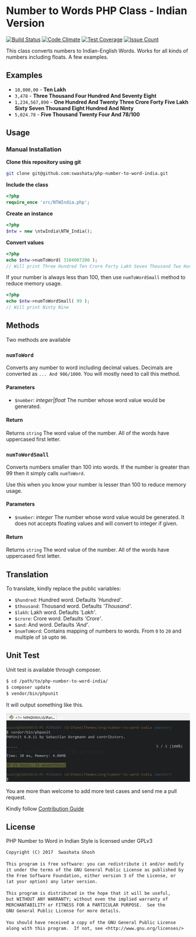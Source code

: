 # Number to Words PHP Class - Indian Version

[![Build Status](https://travis-ci.org/swashata/php-number-to-word-india.svg?branch=master)](https://travis-ci.org/swashata/php-number-to-word-india) [![Code Climate](https://codeclimate.com/github/swashata/php-number-to-word-india/badges/gpa.svg)](https://codeclimate.com/github/swashata/php-number-to-word-india) [![Test Coverage](https://codeclimate.com/github/swashata/php-number-to-word-india/badges/coverage.svg)](https://codeclimate.com/github/swashata/php-number-to-word-india/coverage) [![Issue Count](https://codeclimate.com/github/swashata/php-number-to-word-india/badges/issue_count.svg)](https://codeclimate.com/github/swashata/php-number-to-word-india)

This class converts numbers to Indian-English Words. Works for all kinds of
numbers including floats. A few examples.

## Examples

* `10,000,00` - **Ten Lakh**
* `3,478` - **Three Thousand Four Hundred And Seventy Eight**
* `1,234,567,890` - **One Hundred And Twenty Three Crore Forty Five Lakh Sixty Seven Thousand Eight Hundred And Ninty**
* `5,024.78` - **Five Thousand Twenty Four And 78/100**

## Usage

### Manual Installation

**Clone this repository using git**

```bash
git clone git@github.com:swashata/php-number-to-word-india.git
```

**Include the class**

```php
<?php
require_once 'src/NTWIndia.php';
```

**Create an instance**

```php
<?php
$ntw = new \ntwIndia\NTW_India();
```

**Convert values**

```php
<?php
echo $ntw->numToWord( 3104007200 );
// Will print Three Hundred Ten Crore Forty Lakh Seven Thousand Two Hundred
```

If your number is always less than 100, then use `numToWordSmall` method to
reduce memory usage.

```php
<?php
echo $ntw->numToWordSmall( 99 );
// Will print Ninty Nine
```

## Methods

Two methods are available

### `numToWord`

Converts any number to word including decimal values. Decimals are converted as
`... And 986/1000`. You will mostly need to call this method.

#### Parameters

* `$number`: *integer|float* The number whose word value would be generated.

#### Return

Returns `string` The word value of the number. All of the words have uppercased
first letter.

### `numToWordSmall`

Converts numbers smaller than 100 into words. If the number is greater than 99
then it simply calls `numToWord`.

Use this when you know your number is lesser than 100 to reduce memory usage.

#### Parameters

* `$number`: *integer* The number whose word value would be generated. It does
 not accepts floating values and will convert to integer if given.

#### Return

Returns `string` The word value of the number. All of the words have uppercased
first letter.

## Translation

To translate, kindly replace the public variables:

* `$hundred`: Hundred word. Defaults *'Hundred'*.
* `$thousand`: Thousand word. Defaults *'Thousand'*.
* `$lakh`: Lakh word. Defaults *'Lakh'*.
* `$crore`: Crore word. Defaults *'Crore'*.
* `$and`: And word. Defaults *'And'*.
* `$numToWord`: Contains mapping of numbers to words. From `0` to `20` and multiple
 of `10` upto `90`.

## Unit Test

Unit test is available through composer.

```bash
$ cd /path/to/php-number-to-word-india/
$ composer update
$ vendor/bin/phpunit
```

It will output something like this.

![Test Case](test-case.png)

You are more than welcome to add more test cases and send me a pull request.

Kindly follow [Contribution Guide](CONTRIBUTING.md)

## License

PHP Number to Word in Indian Style is licensed under GPLv3

    Copyright (C) 2017  Swashata Ghosh

    This program is free software: you can redistribute it and/or modify
    it under the terms of the GNU General Public License as published by
    the Free Software Foundation, either version 3 of the License, or
    (at your option) any later version.

    This program is distributed in the hope that it will be useful,
    but WITHOUT ANY WARRANTY; without even the implied warranty of
    MERCHANTABILITY or FITNESS FOR A PARTICULAR PURPOSE.  See the
    GNU General Public License for more details.

    You should have received a copy of the GNU General Public License
    along with this program.  If not, see <http://www.gnu.org/licenses/>

